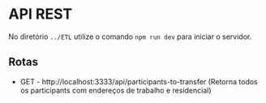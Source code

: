 # API REST

No diretório `../ETL` utilize o comando `npm run dev` para iniciar o servidor.

## Rotas
- GET - http://localhost:3333/api/participants-to-transfer 
 (Retorna todos os participants com endereços de trabalho e residencial)
